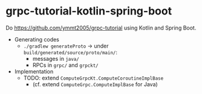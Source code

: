 # grpc-tutorial-kotlin-spring-boot

Do https://github.com/ymmt2005/grpc-tutorial using Kotlin and Spring Boot.

- Generating codes
  - `./gradlew generateProto` -> under `build/generated/source/proto/main/`:
    - messages in `java/`
    - RPCs in `grpc/` and `grpckt/`
- Implementation
  - TODO: extend `ComputeGrpcKt.ComputeCoroutineImplBase`
    - (cf. extend `ComputeGrpc.ComputeImplBase` for Java)
